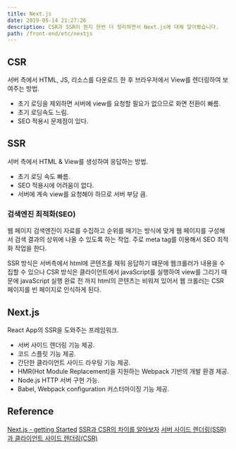 ```yaml
---
title: Next.js
date: 2019-05-14 21:27:26
description: CSR과 SSR이 뭔지 한번 더 정리하면서 Next.js에 대해 알아봤습니다.
path: /front-end/etc/nextjs
---
```


## CSR

서버 측에서 HTML, JS, 리소스를 다운로드 한 후 브라우저에서 View를 렌더링하여 보여주는 방법.

- 초기 로딩을 제외하면 서버에 view를 요청할 필요가 없으므로 화면 전환이 빠름.
- 초기 로딩속도 느림.
- SEO 적용시 문제점이 있다.

## SSR

서버 측에서 HTML & View를 생성하여 응답하는 방법.

- 초기 로딩 속도 빠름.
- SEO 적용시에 어려움이 없다.
- 서버에 계속 view를 요청해야 하므로 서버 부담 큼.

### 검색엔진 최적화(SEO)

웹 페이지 검색엔진이 자료를 수집하고 순위를 매기는 방식에 맞게 웹 페이지를 구성해서 검색 결과의 상위에 나올 수 있도록 하는 작업. 주로 meta tag를 이용해서 SEO 최적화 작업을 한다.

SSR 방식은 서버측에서 html에 콘텐츠를 채워 응답하기 떄문에 웹크롤러가 내용을 수집할 수 있으나 CSR 방식은 클라이언트에서 javaScript를 실행하여 view를 그리기 때문에 javaScript 실행 완료 전 까지 html의 콘텐츠는 비워져 있어서 웹 크롤러는 CSR 페이지를 빈 페이지로 인식하게 된다.

## Next.js

React App의 SSR을 도와주는 프레임워크.

- 서버 사이드 렌더링 기능 제공.
- 코드 스플릿 기능 제공.
- 간단한 클라이언트 사이드 라우팅 기능 제공.
- HMR(Hot Module Replacement)을 지원하는 Webpack 기반의 개발 환경 제공.
- Node.js HTTP 서버 구현 가능.
- Babel, Webpack configuration 커스터마이징 기능 제공.

## Reference

[Next.js - getting Started](https://nextjs.org/learn/basics/getting-started)
[SSR과 CSR의 차이를 알아보자](https://velog.io/@rjs1197/SSR%EA%B3%BC-CSR%EC%9D%98-%EC%B0%A8%EC%9D%B4%EB%A5%BC-%EC%95%8C%EC%95%84%EB%B3%B4%EC%9E%90)
[서버 사이드 렌더링(SSR)과 클라이언트 사이드 렌더링(CSR)](https://goodgid.github.io/Server-Side-Rendering-and-Client-Side-Rendering/2)
